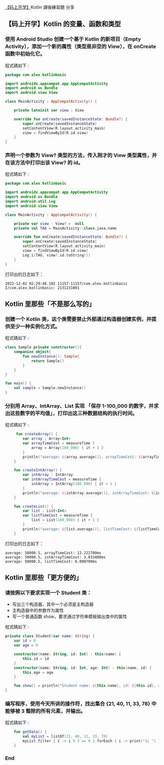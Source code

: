 
[【码上开学】](https://rengwuxian.com/tag/kotlin/)Kotlin 課後練習題 分享
## 【码上开学】Kotlin 的变量、函数和类型
### 使用 Android Studio 创建一个基于 Kotlin 的新项目（Empty Activity），添加一个新的属性（类型是非空的 View），在 onCreate 函数中初始化它。
程式碼如下 : 
```kotlin
package com.alex.kotlinbasic

import androidx.appcompat.app.AppCompatActivity
import android.os.Bundle
import android.view.View

class MainActivity : AppCompatActivity() {

    private lateinit var view : View

    override fun onCreate(savedInstanceState: Bundle?) {
        super.onCreate(savedInstanceState)
        setContentView(R.layout.activity_main)
        view = findViewById(R.id.view)
    }
}
```

### 声明一个参数为 View? 类型的方法，传入刚才的 View 类型属性，并在该方法中打印出该 View? 的 id。
程式碼如下 : 
```kotlin
package com.alex.kotlinbasic

import androidx.appcompat.app.AppCompatActivity
import android.os.Bundle
import android.util.Log
import android.view.View

class MainActivity : AppCompatActivity() {

    private var view : View? =  null
    private val TAG = MainActivity::class.java.name

    override fun onCreate(savedInstanceState: Bundle?) {
        super.onCreate(savedInstanceState)
        setContentView(R.layout.activity_main)
        view = findViewById(R.id.view)
        Log.i(TAG, view?.id.toString())
    }
}
```

打印出的日志如下：
```
2022-12-02 02:29:48.102 11157-11157/com.alex.kotlinbasic I/com.alex.kotlinbasic: 2131231001
```
## Kotlin 里那些「不是那么写的」
### 创建一个 Kotlin 类，这个类需要禁止外部通过构造器创建实例，并提供至少一种实例化方式。
程式碼如下 : 
```kotlin
class Sample private constructor(){
    companion object{
        fun newInstance(): Sample{
            return Sample()
        }
    }
}

fun main() {
    val sample = Sample.newInstance()
}
```

### 分别用 Array、IntArray、List 实现 「保存 1-100_000 的数字，并求出这些数字的平均值」，打印出这三种数据结构的执行时间。
程式碼如下 : 
```kotlin
     fun createArray() {
        var array : Array<Int>
        var arrayTimeCost = measureTime {
            array = Array(100_000) { it + 1 }
        }
        println("average: ${array.average()}, arrayTimeCost: ${arrayTimeCost.toString()}")
    }

    fun createIntArray() {
        var intArray : IntArray
        var intArrayTimeCost = measureTime {
            intArray = IntArray(100_000) { it + 1 }
        }
        println("average: ${intArray.average()}, intArrayTimeCost: ${intArrayTimeCost.toString()}")
    }

    fun createList() {
        var list : List<Int>
        var listTimeCost = measureTime {
            list = List(100_000) { it + 1 }
        }
        println("average: ${list.average()}, listTimeCost: ${listTimeCost.toString()}")
    }
```
打印出的日志如下：
```
average: 50000.5, arrayTimeCost: 12.222700ms
average: 50000.5, intArrayTimeCost: 3.033400ms
average: 50000.5, listTimeCost: 6.090700ms
```
## Kotlin 里那些「更方便的」
### 请按照以下要求实现一个 Student 类：
- 写出三个构造器，其中一个必须是主构造器
- 主构造器中的参数作为属性
- 写一个普通函数 show，要求通过字符串模板输出类中的属性

程式碼如下 : 
```kotlin
private class Student(var name: String) {
    var id = 0
    var age = 0

    constructor(name: String, id: Int) : this(name) {
        this.id = id
    }
    constructor(name: String, id: Int, age: Int) : this(name, id) {
        this.age = age
    }

    fun show() = println("Student name: ${this.name}, id: ${this.id}, age: ${this.age}")
}
```

### 编写程序，使用今天所讲的操作符，找出集合 {21, 40, 11, 33, 78} 中能够被 3 整除的所有元素，并输出。
程式碼如下 : 
```kotlin
    fun getData() {
        val myList = listOf(21, 40, 11, 33, 78)
        myList.filter { i -> i % 3 == 0 }.forEach { i -> print("$i ") }
    }
```


### End
